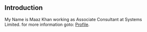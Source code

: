 ## Introduction
My Name is Maaz Khan working as Associate Consultant at Systems Limited.
for more information goto: 
[Profile](https://maazk9119.github.io/profile).

